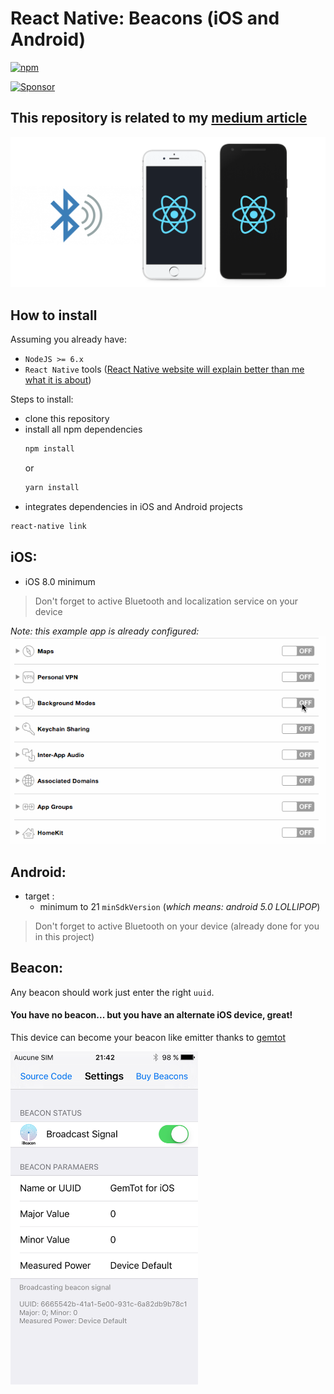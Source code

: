 React Native: Beacons (iOS and Android)
======
[![npm](https://img.shields.io/npm/l/express.svg?maxAge=2592000)](https://github.com/MacKentoch/TutoReal)

<a target='_blank' rel='nofollow' href='https://app.codesponsor.io/link/Mp96tCWH2KdajZuBzqB6jwj8/MacKentoch/TutoReal'>
  <img alt='Sponsor' width='888' height='68' src='https://app.codesponsor.io/embed/Mp96tCWH2KdajZuBzqB6jwj8/MacKentoch/TutoReal.svg' />
</a>

## This repository is related to my [medium article](https://medium.com/@erwan.datin/mmazzarolohow-to-play-with-ibeacons-in-a-react-native-application-5cef754b2edc#.jsz0loalm)
[![RN-iBeacon.png](RN-iBeacon.png)](https://medium.com/@erwan.datin/mmazzarolohow-to-play-with-ibeacons-in-a-react-native-application-5cef754b2edc#.jsz0loalm)

## How to install

Assuming you already have:
- `NodeJS >= 6.x`
- `React Native` tools ([React Native website will explain better than me what it is about](https://facebook.github.io/react-native/docs/getting-started.html))

Steps to install:
- clone this repository
- install all npm dependencies
  ```bash
  npm install
  ```
  or
  ```javascript
  yarn install
  ```
- integrates dependencies in iOS and Android projects
```bash
react-native link
```

## iOS:
- iOS 8.0 minimum

> Don't forget to active Bluetooth and localization service on your device

*Note: this example app is already configured:*
![ios: active background mode](./bgmode.gif)

## Android:
- target :
  - minimum to 21 `minSdkVersion` (*which means: android 5.0 LOLLIPOP*)

> Don't forget to active Bluetooth on your device (already done for you in this project)

## Beacon:

Any beacon should work just enter the right `uuid`.

#### You have no beacon... but you have an alternate iOS device, great!

This device can become your beacon like emitter thanks to [gemtot](https://github.com/gemtot/iBeacon)

<img alt="like here" src="./gemtot-beacon-emitter-app.PNG" width=300px />
